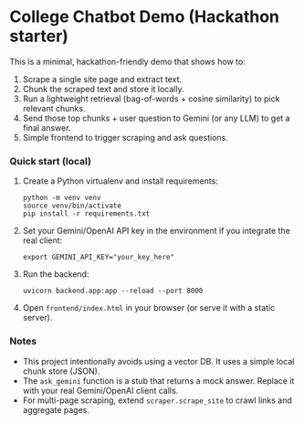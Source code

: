 # College Chatbot Demo (Hackathon starter)

This is a minimal, hackathon-friendly demo that shows how to:
1. Scrape a single site page and extract text.
2. Chunk the scraped text and store it locally.
3. Run a lightweight retrieval (bag-of-words + cosine similarity) to pick relevant chunks.
4. Send those top chunks + user question to Gemini (or any LLM) to get a final answer.
5. Simple frontend to trigger scraping and ask questions.

### Quick start (local)
1. Create a Python virtualenv and install requirements:
   ```
   python -m venv venv
   source venv/bin/activate
   pip install -r requirements.txt
   ```
2. Set your Gemini/OpenAI API key in the environment if you integrate the real client:
   ```
   export GEMINI_API_KEY="your_key_here"
   ```
3. Run the backend:
   ```
   uvicorn backend.app:app --reload --port 8000
   ```
4. Open `frontend/index.html` in your browser (or serve it with a static server).

### Notes
- This project intentionally avoids using a vector DB. It uses a simple local chunk store (JSON).
- The `ask_gemini` function is a stub that returns a mock answer. Replace it with your real Gemini/OpenAI client calls.
- For multi-page scraping, extend `scraper.scrape_site` to crawl links and aggregate pages.
